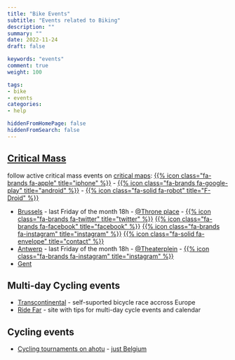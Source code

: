 ```yaml
---
title: "Bike Events"
subtitle: "Events related to Biking"
description: ""
summary: ""
date: 2022-11-24
draft: false

keywords: "events"
comment: true
weight: 100

tags:
- bike
- events
categories:
- help

hiddenFromHomePage: false
hiddenFromSearch: false
---
```


## [Critical Mass](https://en.wikipedia.org/wiki/Critical_Mass_(cycling))

follow active critical mass events on [critical maps](https://www.criticalmaps.net/): [{{% icon class="fa-brands fa-apple" title="iphone" %}}](https://apps.apple.com/app/critical-maps/id918669647) - [{{% icon class="fa-brands fa-google-play" title="android" %}}](https://play.google.com/store/apps/details?id=de.stephanlindauer.criticalmaps&pli=1) - [{{% icon class="fa-solid fa-robot" title="F-Droid" %}}](https://f-droid.org/en/packages/de.stephanlindauer.criticalmaps/)

- [Brussels](https://criticalmass.brussels/en/) - last Friday of the month 18h - [@Throne place](https://goo.gl/maps/7dhWPMePNzKLDZzZA) - [{{% icon class="fa-brands fa-twitter" title="twitter" %}}](http://twitter.com/critMassBrussel) [{{% icon class="fa-brands fa-facebook" title="facebook" %}}](http://facebook.com/criticalmassbrussels/) [{{% icon class="fa-brands fa-instagram" title="instagram" %}}](http://instagram.com/criticalmassbrussels/) [{{% icon class="fa-solid fa-envelope" title="contact" %}}](https://criticalmass.brussels/en/#:~:text=Twitter%C2%A0/%20Facebook%C2%A0/%20Instagram%C2%A0/%20Contact)
- [Antwerp](https://www.fietsersbond.be/nieuws/critical-mass-elke-laatste-vrijdag-van-de-maand) - last Friday of the month 18h - [@Theaterplein](https://goo.gl/maps/qTMs5AWXVtYGG5bVA) -  [{{% icon class="fa-brands fa-instagram" title="instagram" %}}](https://www.instagram.com/CriticalMassAntwerpen/)
- [Gent](https://www.facebook.com/CriticalMassGent/)

## Multi-day Cycling events

- [Transcontinental](https://www.transcontinental.cc/) - self-suported bicycle race accross Europe
- [Ride Far](https://ridefar.info/) - site with tips for multi-day cycle events and calendar

## Cycling events

- [Cycling tournaments on ahotu](https://www.ahotu.com/cycling) - [just Belgium](https://www.ahotu.com/calendar/cycling/belgium)
